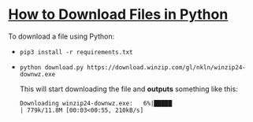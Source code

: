 # [How to Download Files in Python](https://www.thepythoncode.com/article/download-files-python)
To download a file using Python:
- `pip3 install -r requirements.txt`
-
    ```
    python download.py https://download.winzip.com/gl/nkln/winzip24-downwz.exe
    ```
    This will start downloading the file and **outputs** something like this:
    ```
    Downloading winzip24-downwz.exe:   6%|█████▏                                                                         | 779k/11.8M [00:03<00:55, 210kB/s]
    ```